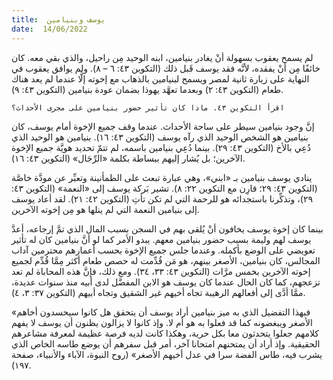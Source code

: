 ```yaml
---
title:  يوسف وبنيامين
date:  14/06/2022
---
```


لم يسمح يعقوب بسهولة أنْ يغادر بنيامين، ابنه الوحيد مِن راحيل، والذي بقي معه. كان خائفًا مِن أنْ يفقده، لأنَّه فقد يوسف قَبل ذلك (التكوين ٤٣: ٦ – ٨). ولم يوافق يعقوب في النهاية على زيارة ثانية لمصر ويسمح لبنيامين بالذهاب مع إخوته إلَّا عندما لم يعد هناك طعام (التكوين ٤٣: ٢) وبعدما تعهَّد يهوذا بضمان عودة بنيامين (التكوين ٤٣: ٩).

`اقرأ التكوين ٤٣. ماذا كان تأثير حضور بنيامين على مجرى الأحداث؟`

إنَّ وجود بنيامين سيطر على ساحة الأحداث. عندما وقف جميع الإخوة أمام يوسف، كان بنيامين هو الشخص الوحيد الذي رآه يوسف (التكوين ٤٣: ١٦). بنيامين هو الوحيد الذي دُعِي بالأخ (التكوين ٤٣: ٢٩). بينما دُعِي بنيامين باسمه، لم تتمّ تحديد هويَّة جميع الإخوة الآخرين؛ بل يُشار إليهم ببساطة بكلمة «الرِّجَال» (التكوين ٤٣: ١٦).

ينادي يوسف بنيامين بـ «ابني»، وهي عبارة تبعث على الطمأنينة وتعبِّر عن مودَّة خاصَّة (التكوين ٤٣: ٢٩؛ قارِن مع التكوين ٢٢: ٨). تشير بَركة يوسف إلى «النعمة» (التكوين ٤٣: ٢٩)، وتذكِّرنا باستجدائه هو للرحمة التي لم تكن تأتِ (التكوين ٤٢: ٢١). لقد أعاد يوسف إلى بنيامين النعمة التي لم ينلها هو مِن إخوته الآخرين.

بينما كان إخوة يوسف يخافون أنْ يُلقى بهم في السجن بسبب المال الذي تمَّ إرجاعه، أعدَّ يوسف لهم وليمة بسبب حضور بنيامين معهم. يبدو الأمر كما لو أنَّ بنيامين كان له تأثير تعويضي على الوضع بأكمله. وعندما جلس جميع الإخوة بحسب أعمارهم محترمين آداب المجالس، كان بنيامين، الأصغر بينهم، هو مَن قُدِّمت له حصص طعام أكثر مِمَّا قُدِّم لجميع إخوته الآخرين بخمس مرَّات (التكوين ٤٣: ٣٣، ٣٤). ومع ذلك، فإنَّ هذه المحاباة لم تعد تزعجهم، كما كان الحال عندما كان يوسف هو الابن المفضَّل لدى أبيه منذ سنوات عديدة، ممَّا أدَّى إلى أفعالهم الرهيبة تجاه أخيهم غير الشقيق وتجاه أبيهم (التكوين ٣٧: ٣، ٤).

«فبهذا التفضيل الذي به ميز بنيامين أراد يوسف أن يتحقق هل كانوا سيحسدون أخاهم الأصغر ويبغضونه كما قد فعلوا به هو أم لا. وإذ كانوا لا يزالون يظنون أن يوسف لا يفهم كلامهم جعلوا يتحدثون معا بكل حرية، وهكذا كانت لديه فرصة عظيمة لمعرفة مشاعرهم الحقيقية. وإذ أراد أن يمتحنهم امتحانا آخر، أمر قبل سفرهم أن يوضع طاسه الخاص الذي يشرب فيه، طاس الفضة سرا في عدل أخيهم الأصغر» (روح النبوة، الآباء والأنبياء، صفحة ١٩٧).